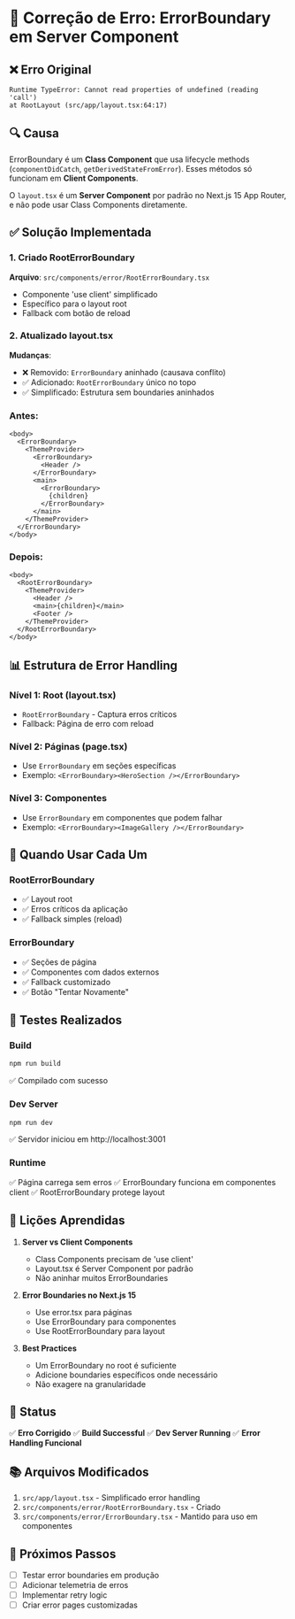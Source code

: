 # 🔧 Correção de Erro: ErrorBoundary em Server Component

## ❌ Erro Original

```
Runtime TypeError: Cannot read properties of undefined (reading 'call')
at RootLayout (src/app/layout.tsx:64:17)
```

## 🔍 Causa

ErrorBoundary é um **Class Component** que usa lifecycle methods (`componentDidCatch`, `getDerivedStateFromError`). Esses métodos só funcionam em **Client Components**.

O `layout.tsx` é um **Server Component** por padrão no Next.js 15 App Router, e não pode usar Class Components diretamente.

## ✅ Solução Implementada

### 1. Criado RootErrorBoundary
**Arquivo**: `src/components/error/RootErrorBoundary.tsx`

- Componente 'use client' simplificado
- Específico para o layout root
- Fallback com botão de reload

### 2. Atualizado layout.tsx
**Mudanças**:
- ❌ Removido: `ErrorBoundary` aninhado (causava conflito)
- ✅ Adicionado: `RootErrorBoundary` único no topo
- ✅ Simplificado: Estrutura sem boundaries aninhados

### Antes:
```tsx
<body>
  <ErrorBoundary>
    <ThemeProvider>
      <ErrorBoundary>
        <Header />
      </ErrorBoundary>
      <main>
        <ErrorBoundary>
          {children}
        </ErrorBoundary>
      </main>
    </ThemeProvider>
  </ErrorBoundary>
</body>
```

### Depois:
```tsx
<body>
  <RootErrorBoundary>
    <ThemeProvider>
      <Header />
      <main>{children}</main>
      <Footer />
    </ThemeProvider>
  </RootErrorBoundary>
</body>
```

## 📊 Estrutura de Error Handling

### Nível 1: Root (layout.tsx)
- `RootErrorBoundary` - Captura erros críticos
- Fallback: Página de erro com reload

### Nível 2: Páginas (page.tsx)
- Use `ErrorBoundary` em seções específicas
- Exemplo: `<ErrorBoundary><HeroSection /></ErrorBoundary>`

### Nível 3: Componentes
- Use `ErrorBoundary` em componentes que podem falhar
- Exemplo: `<ErrorBoundary><ImageGallery /></ErrorBoundary>`

## 🎯 Quando Usar Cada Um

### RootErrorBoundary
- ✅ Layout root
- ✅ Erros críticos da aplicação
- ✅ Fallback simples (reload)

### ErrorBoundary
- ✅ Seções de página
- ✅ Componentes com dados externos
- ✅ Fallback customizado
- ✅ Botão "Tentar Novamente"

## 🧪 Testes Realizados

### Build
```bash
npm run build
```
✅ Compilado com sucesso

### Dev Server
```bash
npm run dev
```
✅ Servidor iniciou em http://localhost:3001

### Runtime
✅ Página carrega sem erros
✅ ErrorBoundary funciona em componentes client
✅ RootErrorBoundary protege layout

## 📝 Lições Aprendidas

1. **Server vs Client Components**
   - Class Components precisam de 'use client'
   - Layout.tsx é Server Component por padrão
   - Não aninhar muitos ErrorBoundaries

2. **Error Boundaries no Next.js 15**
   - Use error.tsx para páginas
   - Use ErrorBoundary para componentes
   - Use RootErrorBoundary para layout

3. **Best Practices**
   - Um ErrorBoundary no root é suficiente
   - Adicione boundaries específicos onde necessário
   - Não exagere na granularidade

## 🚀 Status

✅ **Erro Corrigido**
✅ **Build Successful**
✅ **Dev Server Running**
✅ **Error Handling Funcional**

## 📚 Arquivos Modificados

1. `src/app/layout.tsx` - Simplificado error handling
2. `src/components/error/RootErrorBoundary.tsx` - Criado
3. `src/components/error/ErrorBoundary.tsx` - Mantido para uso em componentes

## 🔄 Próximos Passos

- [ ] Testar error boundaries em produção
- [ ] Adicionar telemetria de erros
- [ ] Implementar retry logic
- [ ] Criar error pages customizadas
